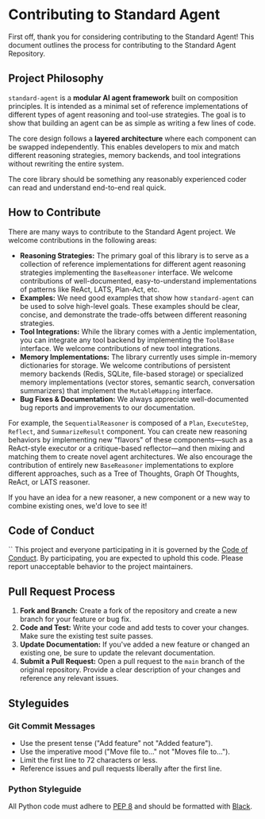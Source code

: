 # Contributing to Standard Agent

First off, thank you for considering contributing to the Standard Agent! This document outlines the process for contributing to the Standard Agent Repository.

## Project Philosophy

`standard-agent` is a **modular AI agent framework** built on composition principles. It is intended as a minimal set of reference implementations of different types of agent reasoning and tool-use strategies. The goal is to show that building an agent can be as simple as writing a few lines of code.

The core design follows a **layered architecture** where each component can be swapped independently. This enables developers to mix and match different reasoning strategies, memory backends, and tool integrations without rewriting the entire system.

The core library should be something any reasonably experienced coder can read and understand end-to-end real quick.


## How to Contribute

There are many ways to contribute to the Standard Agent project. We welcome contributions in the following areas:

-   **Reasoning Strategies:** The primary goal of this library is to serve as a collection of reference implementations for different agent reasoning strategies implementing the `BaseReasoner` interface. We welcome contributions of well-documented, easy-to-understand implementations of patterns like ReAct, LATS, Plan-Act, etc.
-   **Examples:** We need good examples that show how `standard-agent` can be used to solve high-level goals. These examples should be clear, concise, and demonstrate the trade-offs between different reasoning strategies.
-   **Tool Integrations:** While the library comes with a Jentic implementation, you can integrate any tool backend by implementing the `ToolBase` interface. We welcome contributions of new tool integrations.
-   **Memory Implementations:** The library currently uses simple in-memory dictionaries for storage. We welcome contributions of persistent memory backends (Redis, SQLite, file-based storage) or specialized memory implementations (vector stores, semantic search, conversation summarizers) that implement the `MutableMapping` interface.
-   **Bug Fixes & Documentation:** We always appreciate well-documented bug reports and improvements to our documentation.

For example, the `SequentialReasoner` is composed of a `Plan`, `ExecuteStep`, `Reflect`, and `SummarizeResult` component. You can create new reasoning behaviors by implementing new "flavors" of these components—such as a ReAct-style executor or a critique-based reflector—and then mixing and matching them to create novel agent architectures. 
We also encourage the contribution of entirely new `BaseReasoner` implementations to explore different approaches, such as a Tree of Thoughts, Graph Of Thoughts, ReAct, or LATS reasoner.

If you have an idea for a new reasoner, a new component or a new way to combine existing ones, we'd love to see it!

## Code of Conduct
``
This project and everyone participating in it is governed by the [Code of Conduct](CODE_OF_CONDUCT.md). By participating, you are expected to uphold this code. Please report unacceptable behavior to the project maintainers.


## Pull Request Process

1.  **Fork and Branch:** Create a fork of the repository and create a new branch for your feature or bug fix.
2.  **Code and Test:** Write your code and add tests to cover your changes. Make sure the existing test suite passes.
3.  **Update Documentation:** If you've added a new feature or changed an existing one, be sure to update the relevant documentation.
4.  **Submit a Pull Request:** Open a pull request to the `main` branch of the original repository. Provide a clear description of your changes and reference any relevant issues.


## Styleguides

### Git Commit Messages

-   Use the present tense ("Add feature" not "Added feature").
-   Use the imperative mood ("Move file to..." not "Moves file to...").
-   Limit the first line to 72 characters or less.
-   Reference issues and pull requests liberally after the first line.

### Python Styleguide

All Python code must adhere to [PEP 8](https://www.python.org/dev/peps/pep-0008/) and should be formatted with [Black](https://github.com/psf/black).
